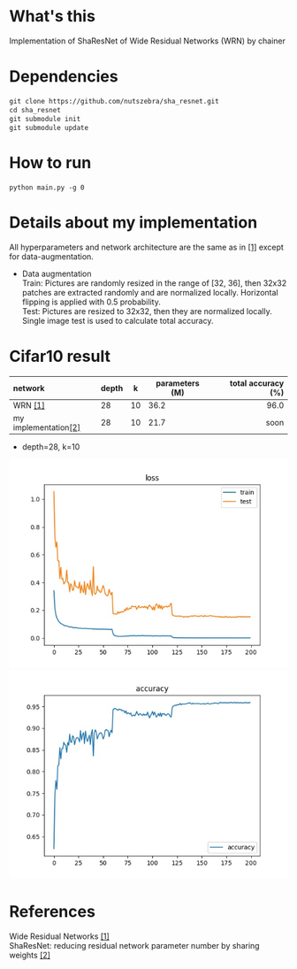 # What's this
Implementation of ShaResNet of Wide Residual Networks (WRN) by chainer  

# Dependencies

    git clone https://github.com/nutszebra/sha_resnet.git
    cd sha_resnet
    git submodule init
    git submodule update

# How to run
    python main.py -g 0

# Details about my implementation
All hyperparameters and network architecture are the same as in [[1]][Paper] except for data-augmentation.  

* Data augmentation  
Train: Pictures are randomly resized in the range of [32, 36], then 32x32 patches are extracted randomly and are normalized locally. Horizontal flipping is applied with 0.5 probability.  
Test: Pictures are resized to 32x32, then they are normalized locally. Single image test is used to calculate total accuracy.  

# Cifar10 result
| network                        | depth | k  | parameters (M) | total accuracy (%) |
|:-------------------------------|-------|----|----------------|-------------------:|
| WRN [[1]][Paper]               | 28    | 10 |     36.2       |      96.0          |
| my implementation[[2]][Paper2] | 28    | 10 |     21.7       |      soon          |

* depth=28, k=10
<img src="https://github.com/nutszebra/sha_resnet/blob/master/loss.jpg" alt="loss" title="loss">
<img src="https://github.com/nutszebra/sha_resnet/blob/master/accuracy.jpg" alt="total accuracy" title="total accuracy">

# References
Wide Residual Networks [[1]][Paper]  
ShaResNet: reducing residual network parameter number by sharing weights [[2]][Paper2]

[paper]: https://arxiv.org/abs/1605.07146 "Paper"
[paper2]: https://arxiv.org/abs/1702.08782 "Paper2"
